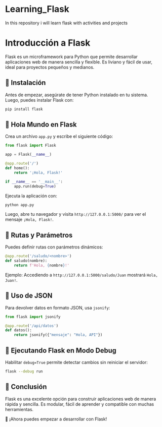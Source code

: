 # Learning_Flask
In this repository i will learn flask  with activities and projects

# Introducción a Flask

Flask es un microframework para Python que permite desarrollar aplicaciones web de manera sencilla y flexible. Es liviano y fácil de usar, ideal para proyectos pequeños y medianos.

## 🔹 Instalación
Antes de empezar, asegúrate de tener Python instalado en tu sistema. Luego, puedes instalar Flask con:

```sh
pip install flask
```

## 🔹 Hola Mundo en Flask
Crea un archivo `app.py` y escribe el siguiente código:

```python
from flask import Flask

app = Flask(__name__)

@app.route('/')
def home():
    return '¡Hola, Flask!'

if __name__ == '__main__':
    app.run(debug=True)
```

Ejecuta la aplicación con:

```sh
python app.py
```

Luego, abre tu navegador y visita `http://127.0.0.1:5000/` para ver el mensaje `¡Hola, Flask!`.

## 🔹 Rutas y Parámetros
Puedes definir rutas con parámetros dinámicos:

```python
@app.route('/saludo/<nombre>')
def saludo(nombre):
    return f'Hola, {nombre}!'
```

Ejemplo: Accediendo a `http://127.0.0.1:5000/saludo/Juan` mostrará `Hola, Juan!`.

## 🔹 Uso de JSON
Para devolver datos en formato JSON, usa `jsonify`:

```python
from flask import jsonify

@app.route('/api/datos')
def datos():
    return jsonify({"mensaje": "Hola, API"})
```

## 🔹 Ejecutando Flask en Modo Debug
Habilitar `debug=True` permite detectar cambios sin reiniciar el servidor:

```sh
flask --debug run
```

## 🔹 Conclusión
Flask es una excelente opción para construir aplicaciones web de manera rápida y sencilla. Es modular, fácil de aprender y compatible con muchas herramientas.

🚀 ¡Ahora puedes empezar a desarrollar con Flask!